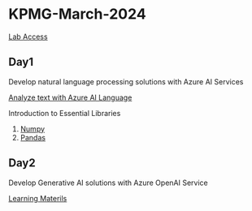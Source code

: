 # KPMG-March-2024

[Lab Access](https://cloudthat.learnondemand.net/)

## Day1
Develop natural language processing solutions with Azure AI Services

[Analyze text with Azure AI Language](https://learn.microsoft.com/en-us/training/paths/develop-language-solutions-azure-ai/)

 Introduction to Essential Libraries

 1. [Numpy](https://github.com/dravidshankar/KPMG-March-2024/blob/main/Numpy_Introduction.ipynb)
 2. [Pandas](https://github.com/dravidshankar/KPMG-March-2024/blob/main/Pandas_Introduction.ipynb)

 
## Day2

Develop Generative AI solutions with Azure OpenAI Service

[Learning Materils](https://learn.microsoft.com/en-us/training/paths/develop-ai-solutions-azure-openai/)
